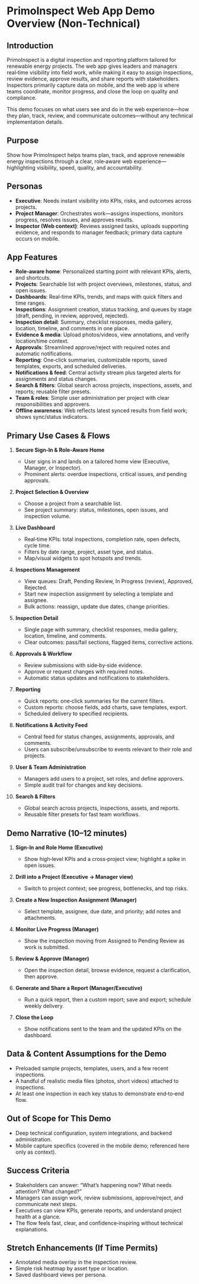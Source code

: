 # PrimoInspect Web App Demo Overview (Non‑Technical)

## Introduction

PrimoInspect is a digital inspection and reporting platform tailored for renewable energy projects. The web app gives leaders and managers real‑time visibility into field work, while making it easy to assign inspections, review evidence, approve results, and share reports with stakeholders. Inspectors primarily capture data on mobile, and the web app is where teams coordinate, monitor progress, and close the loop on quality and compliance.

This demo focuses on what users see and do in the web experience—how they plan, track, review, and communicate outcomes—without any technical implementation details.

## Purpose

Show how PrimoInspect helps teams plan, track, and approve renewable energy inspections through a clear, role‑aware web experience—highlighting visibility, speed, quality, and accountability.

## Personas

- **Executive**: Needs instant visibility into KPIs, risks, and outcomes across projects.
- **Project Manager**: Orchestrates work—assigns inspections, monitors progress, resolves issues, and approves results.
- **Inspector (Web context)**: Reviews assigned tasks, uploads supporting evidence, and responds to manager feedback; primary data capture occurs on mobile.

## App Features

- **Role‑aware home**: Personalized starting point with relevant KPIs, alerts, and shortcuts.
- **Projects**: Searchable list with project overviews, milestones, status, and open issues.
- **Dashboards**: Real‑time KPIs, trends, and maps with quick filters and time ranges.
- **Inspections**: Assignment creation, status tracking, and queues by stage (draft, pending, in review, approved, rejected).
- **Inspection detail**: Summary, checklist responses, media gallery, location, timeline, and comments in one place.
- **Evidence & media**: Upload photos/videos, view annotations, and verify location/time context.
- **Approvals**: Streamlined approve/reject with required notes and automatic notifications.
- **Reporting**: One‑click summaries, customizable reports, saved templates, exports, and scheduled deliveries.
- **Notifications & feed**: Central activity stream plus targeted alerts for assignments and status changes.
- **Search & filters**: Global search across projects, inspections, assets, and reports; reusable filter presets.
- **Team & roles**: Simple user administration per project with clear responsibilities and approvers.
- **Offline awareness**: Web reflects latest synced results from field work; shows sync/status indicators.

## Primary Use Cases & Flows

1. **Secure Sign‑In & Role‑Aware Home**

   - User signs in and lands on a tailored home view (Executive, Manager, or Inspector).
   - Prominent alerts: overdue inspections, critical issues, and pending approvals.

2. **Project Selection & Overview**

   - Choose a project from a searchable list.
   - See project summary: status, milestones, open issues, and inspection volume.

3. **Live Dashboard**

   - Real‑time KPIs: total inspections, completion rate, open defects, cycle time.
   - Filters by date range, project, asset type, and status.
   - Map/visual widgets to spot hotspots and trends.

4. **Inspections Management**

   - View queues: Draft, Pending Review, In Progress (review), Approved, Rejected.
   - Start new inspection assignment by selecting a template and assignee.
   - Bulk actions: reassign, update due dates, change priorities.

5. **Inspection Detail**

   - Single page with summary, checklist responses, media gallery, location, timeline, and comments.
   - Clear outcomes: pass/fail sections, flagged items, corrective actions.

6. **Approvals & Workflow**

   - Review submissions with side‑by‑side evidence.
   - Approve or request changes with required notes.
   - Automatic status updates and notifications to stakeholders.

7. **Reporting**

   - Quick reports: one‑click summaries for the current filters.
   - Custom reports: choose fields, add charts, save templates, export.
   - Scheduled delivery to specified recipients.

8. **Notifications & Activity Feed**

   - Central feed for status changes, assignments, approvals, and comments.
   - Users can subscribe/unsubscribe to events relevant to their role and projects.

9. **User & Team Administration**

   - Managers add users to a project, set roles, and define approvers.
   - Simple audit trail for changes and key decisions.

10. **Search & Filters**
    - Global search across projects, inspections, assets, and reports.
    - Reusable filter presets for fast team workflows.

## Demo Narrative (10–12 minutes)

1. **Sign‑In and Role Home (Executive)**

   - Show high‑level KPIs and a cross‑project view; highlight a spike in open issues.

2. **Drill into a Project (Executive → Manager view)**

   - Switch to project context; see progress, bottlenecks, and top risks.

3. **Create a New Inspection Assignment (Manager)**

   - Select template, assignee, due date, and priority; add notes and attachments.

4. **Monitor Live Progress (Manager)**

   - Show the inspection moving from Assigned to Pending Review as work is submitted.

5. **Review & Approve (Manager)**

   - Open the inspection detail, browse evidence, request a clarification, then approve.

6. **Generate and Share a Report (Manager/Executive)**

   - Run a quick report, then a custom report; save and export; schedule weekly delivery.

7. **Close the Loop**
   - Show notifications sent to the team and the updated KPIs on the dashboard.

## Data & Content Assumptions for the Demo

- Preloaded sample projects, templates, users, and a few recent inspections.
- A handful of realistic media files (photos, short videos) attached to inspections.
- At least one inspection in each key status to demonstrate end‑to‑end flow.

## Out of Scope for This Demo

- Deep technical configuration, system integrations, and backend administration.
- Mobile capture specifics (covered in the mobile demo; referenced here only as context).

## Success Criteria

- Stakeholders can answer: “What’s happening now? What needs attention? What changed?”
- Managers can assign work, review submissions, approve/reject, and communicate next steps.
- Executives can view KPIs, generate reports, and understand project health at a glance.
- The flow feels fast, clear, and confidence‑inspiring without technical explanations.

## Stretch Enhancements (If Time Permits)

- Annotated media overlay in the inspection review.
- Simple risk heatmap by asset type or location.
- Saved dashboard views per persona.
